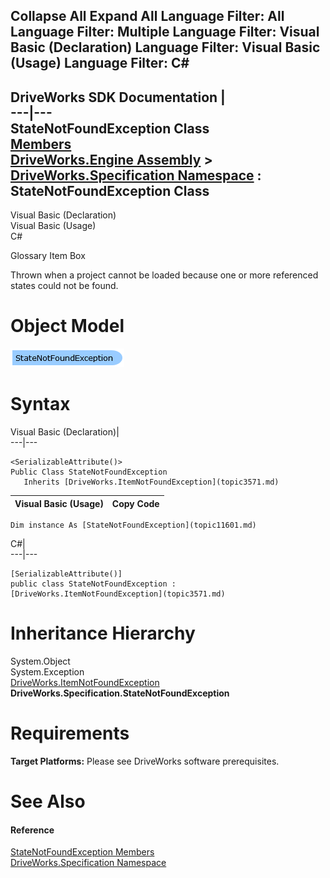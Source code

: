        

 Collapse All Expand All  Language Filter: All  Language Filter: Multiple  Language Filter: Visual Basic (Declaration) Language Filter: Visual Basic (Usage) Language Filter: C#  
---  
DriveWorks SDK Documentation  |   
---|---  
StateNotFoundException Class   
[Members](topic11602.md)   
[DriveWorks.Engine Assembly](topic2156.md) > [DriveWorks.Specification Namespace](topic10764.md) : StateNotFoundException Class  
---  
  
Visual Basic (Declaration)    
Visual Basic (Usage)    
C# 

Glossary Item Box

Thrown when a project cannot be loaded because one or more referenced states could not be found. 

# Object Model

![](dotnetdiagramimages/image593.png)

# Syntax

Visual Basic (Declaration)|   
---|---  
      
    
    <SerializableAttribute()>
    Public Class StateNotFoundException 
       Inherits [DriveWorks.ItemNotFoundException](topic3571.md)  
  
Visual Basic (Usage)| Copy Code  
---|---  
      
    
    Dim instance As [StateNotFoundException](topic11601.md)  
  
C#|   
---|---  
      
    
    [SerializableAttribute()]
    public class StateNotFoundException : [DriveWorks.ItemNotFoundException](topic3571.md)   
  
# Inheritance Hierarchy

System.Object  
System.Exception  
[DriveWorks.ItemNotFoundException](topic3571.md)  
**DriveWorks.Specification.StateNotFoundException**  


# Requirements

**Target Platforms:** Please see DriveWorks software prerequisites.

# See Also

#### Reference

[StateNotFoundException Members](topic11602.md)   
[DriveWorks.Specification Namespace](topic10764.md)


